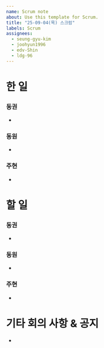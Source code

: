 ```yaml
---
name: Scrum note
about: Use this template for Scrum.
title: "25-09-04(목) 스크럼"
labels: Scrum
assignees:
  - seung-gyu-kim
  - joohyun1996
  - edv-Shin
  - ldg-96
---
```


# 한 일
### 동권
- 

### 동원
- 

### 주현
- 

# 할 일
### 동권
- 

### 동원
- 

### 주현 
- 

# 기타 회의 사항 & 공지
- 
